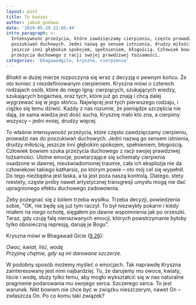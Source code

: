 ```yaml
---
layout: post
title: To koniec
author: jakub_godawa
date: '2019-05-29 21:05:44'
intro_paragraph: >-
  Intensywność przeżycia, które zawdzięczamy cierpieniu, często prowadzi nas do
  poszukiwań duchowych. Jedni nazwą go sensem istnienia, drudzy miłością,
  jeszcze inni głębokim spokojem, spełnieniem, błogością. Człowiek bowiem szuka
  przeżycia duchowego z racji swojej prawdziwej tożsamości.
categories: 'bhagawadgita, kryszna, cierpienie'
---
```

_Bhakti_ w dużej mierze rozpoczyna się wraz z decyzją o pewnym końcu. Że oto koniec z niezdefiniowanym cierpieniem. Kryszna mówi o czterech rodzajach osób, które do niego lgną: cierpiących, szukających wiedzy, szukających bogactwa, oraz tych, które już go znają i chcą dalej wygrzewać się w jego słońcu. Najwięcej jest tych pierwszego rodzaju, i ciężko się temu dziwić. Każdy z nas rozumie, że pieniądze szczęścia nie dają, że sama wiedza jest dość sucha, Krysznę mało kto zna, a cierpimy wszyscy – jedni mniej, drudzy więcej.

To właśnie intensywność przeżycia, które często zawdzięczamy cierpieniu, prowadzi nas do poszukiwań duchowych. Jedni nazwą go sensem istnienia, drudzy miłością, jeszcze inni głębokim spokojem, spełnieniem, błogością. Człowiek bowiem szuka przeżycia duchowego z racji swojej prawdziwej tożsamości. Ulotne emocje, powtarzające się schematy cierpienia osadzone w dawnej, nieuświadomionej traumie, cała ich eksplozja nie da człowiekowi takiego katharsis, po którym powie – oto mój cel się wypełnił. Do tego niezbędna jest łaska, a ta jest poza naszą kontrolą. Dlatego, stety niestety, częste próby nawet artystycznej transgresji umysłu mogą nie dać upragnionego efektu duchowego zadowolenia.

Żeby pożegnać się z bólem trzeba wysiłku. Trzeba decyzji, powiedzenia sobie, "OK, nie będę się już tym raczył. To był niezwykły pokarm i kiedy miałem na niego ochotę, sięgałem po dawne wspomnienia jak po orzeszki. Teraz, gdy czuję falę nienazwanych emocji, których powstrzymanie byłoby tylko obosieczną represją, daruję je Bogu".

Kryszna mówi w Bhagawad Gicie ([9.26](http://www.bhagavadgita.eu/?p=4017)): 

_Owoc, kwiat, liść, wodę_\
_Przyjmę chętnie, gdy są mi darowane szczerze._

W podobny sposób możemy myśleć o emocjach. Tak naprawdę Kryszna zainteresowany jest nimi najbardziej. To, że darujemy mu owoce, kwiaty, liście i wodę, służy tylko temu, aby mogło wykształcić się w nas naturalne pragnienie podarowania mu swojego serca. Szczerego serca. To jest warunek. Nikt bowiem nie chce być w związku nieszczerym, nawet On – zwłaszcza On. Po co komu taki związek?
